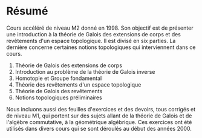 # Résumé

Cours accéléré de niveau M2 donné en 1998. Son objectif est de présenter une
introduction à la théorie de Galois des extensions de corps et des revêtements
d'un espace topologique. Il est divisé en six parties. La dernière concerne
certaines notions topologiques qui interviennent dans ce cours.

1. Théorie de Galois des extensions de corps
2. Introduction au problème de la théorie de Galois inverse
3. Homotopie et Groupe fondamental
4. Théorie des revêtements d'un espace topologique
5. Théorie de Galois des revêtements
6. Notions topologiques préliminaires

Nous incluons aussi des feuilles d'exercices et des devoirs, tous corrigés et
de niveau M1, qui portent sur des sujets allant de la théorie de Galois et de
l'algèbre commutative, à la géométrique algébrique. Ces exercices ont été
utilisés dans divers cours qui se sont déroulés au début des années 2000.
